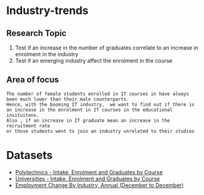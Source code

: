 # Industry-trends

## Research Topic
1. Test if an increase in the number of graduates correlate to an increase in enrolment in the industry
2. Test if an emerging industry affect the enrolment in the course


## Area of focus
```
The number of female students enrolled in IT courses in have always been much lower than their male counterparts.
Hence, with the booming IT industry,  we want to find out if there is an increase in the enrolment in IT courses in the educational insituitons. 
Also , if an increase in IT graduate mean an increase in the recruitment rate 
or those students went to join an industry unrelated to their studies
```
# Datasets

- [Polytechnics - Intake, Enrolment and Graduates by Course](https://data.gov.sg/dataset/polytechnics-intake-enrolment-and-graduates-by-course)
- [Universities - Intake, Enrolment and Graduates by Course](https://data.gov.sg/dataset/universities-intake-enrolment-and-graduates-by-course)
- [Employment Change By Industry, Annual (December to December)](https://data.gov.sg/dataset/employment-change-by-industry-annual)

